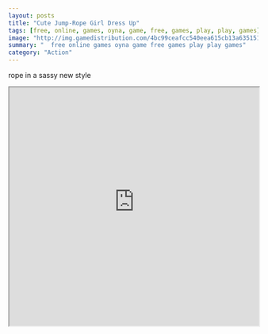 ```yaml
---
layout: posts
title: "Cute Jump-Rope Girl Dress Up"
tags: [free, online, games, oyna, game, free, games, play, play, games]
image: "http://img.gamedistribution.com/4bc99ceafcc540eea615cb13a6351518.jpg"
summary: "  free online games oyna game free games play play games"
category: "Action"
---
```


rope in a sassy new style

<iframe width="100%" height="480px;" src="http://flash.gamedistribution.com?game=4bc99ceafcc540eea615cb13a6351518"></iframe>
